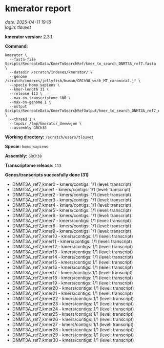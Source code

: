 # kmerator report
*date: 2025-04-11 19:16*  
*login: tlouvet*

**kmerator version:** 2.3.1

**Command:**

```
kmerator \
  --fasta-file Scripts/RecreateData/KmerToSearchRef/kmer_to_search_DNMT3A_ref7.fasta \
  --datadir /scratch/indexes/kmerator/ \
  --genome /scratch/indexes/jellyfish/human/GRCh38_with_MT_canonical.jf \
  --specie homo_sapiens \
  --kmer-length 31 \
  --release 113 \
  --max-on-transcriptome 100 \
  --max-on-genome 1 \
  --output Scripts/RecreateData/KmerToSearchRefOutput/kmer_to_search_DNMT3A_ref7_output \
  --thread 1 \
  --tmpdir /tmp/kmerator_3eewwjon \
  --assembly GRCh38
```

**Working directory:** `/scratch/users/tlouvet`

**Specie:** `homo_sapiens`

**Assembly:** `GRCh38`

**Transcriptome release:** `113`

**Genes/transcripts succesfully done (31)**

- DNMT3A_ref7_kmer0 - kmers/contigs: 1/1 (level: transcript)
- DNMT3A_ref7_kmer1 - kmers/contigs: 1/1 (level: transcript)
- DNMT3A_ref7_kmer2 - kmers/contigs: 1/1 (level: transcript)
- DNMT3A_ref7_kmer3 - kmers/contigs: 1/1 (level: transcript)
- DNMT3A_ref7_kmer4 - kmers/contigs: 1/1 (level: transcript)
- DNMT3A_ref7_kmer5 - kmers/contigs: 1/1 (level: transcript)
- DNMT3A_ref7_kmer6 - kmers/contigs: 1/1 (level: transcript)
- DNMT3A_ref7_kmer7 - kmers/contigs: 1/1 (level: transcript)
- DNMT3A_ref7_kmer8 - kmers/contigs: 1/1 (level: transcript)
- DNMT3A_ref7_kmer9 - kmers/contigs: 1/1 (level: transcript)
- DNMT3A_ref7_kmer10 - kmers/contigs: 1/1 (level: transcript)
- DNMT3A_ref7_kmer11 - kmers/contigs: 1/1 (level: transcript)
- DNMT3A_ref7_kmer12 - kmers/contigs: 1/1 (level: transcript)
- DNMT3A_ref7_kmer13 - kmers/contigs: 1/1 (level: transcript)
- DNMT3A_ref7_kmer14 - kmers/contigs: 1/1 (level: transcript)
- DNMT3A_ref7_kmer15 - kmers/contigs: 1/1 (level: transcript)
- DNMT3A_ref7_kmer16 - kmers/contigs: 1/1 (level: transcript)
- DNMT3A_ref7_kmer17 - kmers/contigs: 1/1 (level: transcript)
- DNMT3A_ref7_kmer18 - kmers/contigs: 1/1 (level: transcript)
- DNMT3A_ref7_kmer19 - kmers/contigs: 1/1 (level: transcript)
- DNMT3A_ref7_kmer20 - kmers/contigs: 1/1 (level: transcript)
- DNMT3A_ref7_kmer21 - kmers/contigs: 1/1 (level: transcript)
- DNMT3A_ref7_kmer22 - kmers/contigs: 1/1 (level: transcript)
- DNMT3A_ref7_kmer23 - kmers/contigs: 1/1 (level: transcript)
- DNMT3A_ref7_kmer24 - kmers/contigs: 1/1 (level: transcript)
- DNMT3A_ref7_kmer25 - kmers/contigs: 1/1 (level: transcript)
- DNMT3A_ref7_kmer26 - kmers/contigs: 1/1 (level: transcript)
- DNMT3A_ref7_kmer27 - kmers/contigs: 1/1 (level: transcript)
- DNMT3A_ref7_kmer28 - kmers/contigs: 1/1 (level: transcript)
- DNMT3A_ref7_kmer29 - kmers/contigs: 1/1 (level: transcript)
- DNMT3A_ref7_kmer30 - kmers/contigs: 1/1 (level: transcript)
